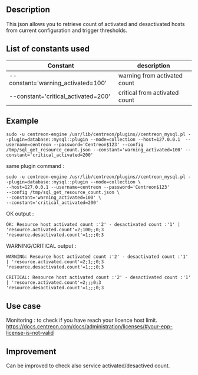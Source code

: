 ## Description ##
This json allows you to retrieve count of activated and desactivated hosts from current configuration and trigger thresholds.

## List of constants used ##
| Constant  | description |
| ------------- | ------------- |
| --constant='warning_activated=100'  | warning from activated count |
| --constant='critical_activated=200'  | critical from activated count  |


## Example ##
````
sudo -u centreon-engine /usr/lib/centreon/plugins//centreon_mysql.pl --plugin=database::mysql::plugin --mode=collection --host=127.0.0.1  --username=centreon --password='Centreon$123' --config /tmp/sql_get_resource_count.json --constant='warning_activated=100' --constant='critical_activated=200'
````
same plugin command :
````
sudo -u centreon-engine /usr/lib/centreon/plugins//centreon_mysql.pl --plugin=database::mysql::plugin --mode=collection \
--host=127.0.0.1 --username=centreon --password='Centreon$123'
--config /tmp/sql_get_resource_count.json \
--constant='warning_activated=100' \
--constant='critical_activated=200'
````
OK output : 

````
OK: Resource host activated count :'2' - desactivated count :'1' | 'resource.activated.count'=2;100;;0;3 'resource.desactivated.count'=1;;;0;3
````

WARNING/CRITICAL output :

````
WARNING: Resource host activated count :'2' - desactivated count :'1' | 'resource.activated.count'=2;1;;0;3 'resource.desactivated.count'=1;;;0;3
````
````
CRITICAL: Resource host activated count :'2' - desactivated count :'1' | 'resource.activated.count'=2;;;0;3 'resource.desactivated.count'=1;;;0;3
````
## Use case ##

Monitoring : to check if you have reach your licence host limit. 
https://docs.centreon.com/docs/administration/licenses/#your-epp-license-is-not-valid

## Improvement ##

Can be improved to check also service activated/desactived count.
